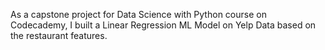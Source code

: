 As a capstone project for Data Science with Python course on Codecademy, I built a Linear Regression ML Model on Yelp Data based on the restaurant features.
